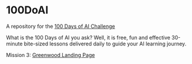 # 100DoAI
A repository for the [100 Days of AI Challenge](https://www.100daysai.com/)

What is the 100 Days of AI you ask? Well, it is free, fun and effective 30-minute bite-sized lessons delivered daily to guide your AI learning journey.

Mission 3:  [Greenwood Landing Page](https://thebimsider.github.io/100DoAI/Greenwood/)  
